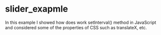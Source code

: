 # slider_exapmle
In this example I showed how does work setInterval() method in JavaScript and considered some of the properties of CSS such as translateX, etc.
